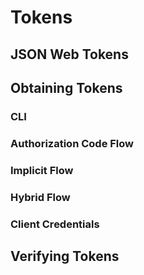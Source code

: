 # Tokens

## JSON Web Tokens
## Obtaining Tokens
### CLI
### Authorization Code Flow
### Implicit Flow
### Hybrid Flow
### Client Credentials

## Verifying Tokens
